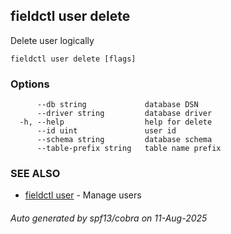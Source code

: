 ## fieldctl user delete

Delete user logically

```
fieldctl user delete [flags]
```

### Options

```
      --db string             database DSN
      --driver string         database driver
  -h, --help                  help for delete
      --id uint               user id
      --schema string         database schema
      --table-prefix string   table name prefix
```

### SEE ALSO

* [fieldctl user](fieldctl_user.md)	 - Manage users

###### Auto generated by spf13/cobra on 11-Aug-2025
